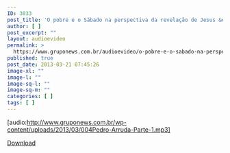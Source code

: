 ```yaml
---
ID: 3033
post_title: 'O pobre e o Sábado na perspectiva da revelação de Jesus &#8211; Parte 1'
author: [ ]
post_excerpt: ""
layout: audioevideo
permalink: >
  https://www.gruponews.com.br/audioevideo/o-pobre-e-o-sabado-na-perspectiva-da-revelacao-de-jesus-parte-1
published: true
post_date: 2013-03-21 07:45:26
image-xl: ""
image-l: ""
image-sq-l: ""
image-sq-m: ""
categories: [ ]
tags: [ ]
---
```

[audio:http://www.gruponews.com.br/wp-content/uploads/2013/03/004Pedro-Arruda-Parte-1.mp3]

<a href="http://www.gruponews.com.br/wp-content/uploads/2013/03/004Pedro-Arruda-Parte-1.mp3">Download</a>